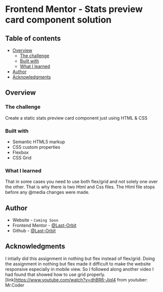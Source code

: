 # Frontend Mentor - Stats preview card component solution

## Table of contents

- [Overview](#overview)
  - [The challenge](#the-challenge)
  - [Built with](#built-with)
  - [What I learned](#what-i-learned)
- [Author](#author)
- [Acknowledgments](#acknowledgments)


## Overview

### The challenge

Create a static stats preview card component just using HTML & CSS

### Built with

- Semantic HTML5 markup
- CSS custom properties
- Flexbox
- CSS Grid

### What I learned

That in some cases you need to use both flex/grid and not solely one over the other. That is why there is two Html and Css files. The Html file stops before any @media changes were made. 

## Author

- Website -  `Coming Soon`
- Frontend Mentor - [@Last-Orbit](https://www.frontendmentor.io/profile/yourusername)
- Github - [@Last-Orbit](https://www.twitter.com/yourusername)

## Acknowledgments

I intially did this assignment in nothing but flex instead of flex/grid. Doing the assignment in nothing but flex made it difficult to make the website responsive especially in mobile view. So I followed along another video I had found that showed how to use grid properly. [link]https://www.youtube.com/watch?v=dhBR6-Jjql4 from youtuber: Mr.Coder
